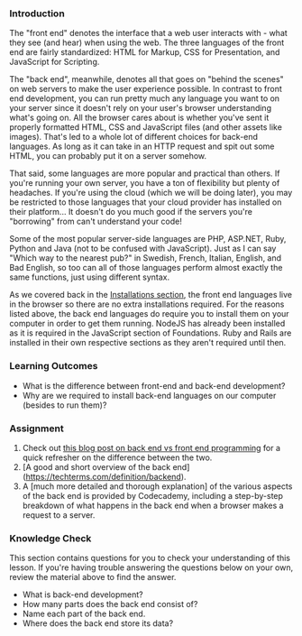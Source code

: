 ### Introduction

The "front end" denotes the interface that a web user interacts with - what they see (and hear) when using the web. The three languages of the front end are fairly standardized: HTML for Markup, CSS for Presentation, and JavaScript for Scripting. 

The "back end", meanwhile, denotes all that goes on "behind the scenes" on web servers to make the user experience possible. In contrast to front end development, you can run pretty much any language you want to on your server since it doesn't rely on your user's browser understanding what's going on.  All the browser cares about is whether you've sent it properly formatted HTML, CSS and JavaScript files (and other assets like images).  That's led to a whole lot of different choices for back-end languages.  As long as it can take in an HTTP request and spit out some HTML, you can probably put it on a server somehow.

That said, some languages are more popular and practical than others.  If you're running your own server, you have a ton of flexibility but plenty of headaches.  If you're using the cloud (which we will be doing later), you may be restricted to those languages that your cloud provider has installed on their platform... It doesn't do you much good if the servers you're "borrowing" from can't understand your code!

Some of the most popular server-side languages are PHP, ASP.NET, Ruby, Python and Java (not to be confused with JavaScript). Just as I can say "Which way to the nearest pub?" in Swedish, French, Italian, English, and Bad English, so too can all of those languages perform almost exactly the same functions, just using different syntax.

As we covered back in the [Installations section](https://www.theodinproject.com/courses/foundations/lessons/installation-overview), the front end languages live in the browser so there are no extra installations required.  For the reasons listed above, the back end languages do require you to install them on your computer in order to get them running. NodeJS has already been installed as it is required in the JavaScript section of Foundations. Ruby and Rails are installed in their own respective sections as they aren't required until then.

### Learning Outcomes

* What is the difference between front-end and back-end development?
* Why are we required to install back-end languages on our computer (besides to run them)?

### Assignment

<div class="lesson-content__panel" markdown="1">

  1. Check out [this blog post on back end vs front end programming](http://blog.teamtreehouse.com/i-dont-speak-your-language-frontend-vs-backend) for a quick refresher on the difference between the two.
  2. [A good and short overview of the back end] (https://techterms.com/definition/backend).
  3. A [much more detailed and thorough explanation] of the various aspects of the back end is provided by Codecademy, including a step-by-step breakdown of what happens in the back end when a browser makes a request to a server.  

</div>

### Knowledge Check

This section contains questions for you to check your understanding of this lesson. If you're having trouble answering the questions below on your own, review the material above to find the answer.

* What is back-end development?
* How many parts does the back end consist of?
* Name each part of the back end.
* Where does the back end store its data?
